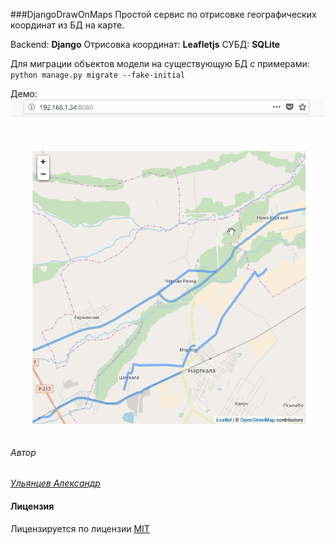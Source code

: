 ###DjangoDrawOnMaps
Простой сервис по отрисовке географических координат из БД на карте.

Backend: **Django**
Отрисовка координат: **Leafletjs**
СУБД: **SQLite**


Для миграции объектов модели на существующую БД с примерами:
` python manage.py migrate --fake-initial`

Демо:
![](Readme/demo_geometrica.gif)

###### Автор
[*Ульянцев Александр*](mailto:it.bumerang@gmail.com)

#### Лицензия
Лицензируется по лицензии [MIT](LICENSE.txt)